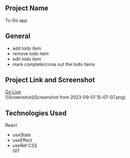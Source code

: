 ## Project Name 
To-Do app
## General 
- add todo item
- remove todo item
- edit todo item
- mark complete/cross out the todo items
## Project Link and Screenshot  
[Go Live]()  
![Screenshot](Screenshot from 2023-09-01 15-07-07.png)
## Technologies Used  
React  
- useState
- useEffect
- useRef
CSS  
GIT   

